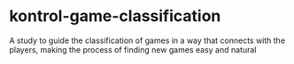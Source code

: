 # kontrol-game-classification
A study to guide the classification of games in a way that connects with the players, making the process of finding new games easy and natural
